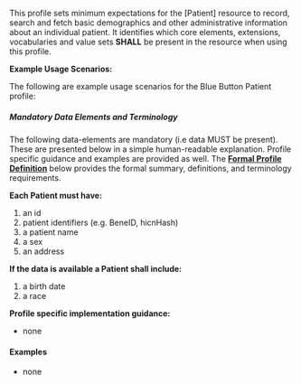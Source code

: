This profile sets minimum expectations for the [Patient] resource to record, search and fetch basic demographics and other administrative information about an individual patient. It identifies which core elements, extensions, vocabularies and value sets **SHALL** be present in the resource when using this profile.


**Example Usage Scenarios:**

The following are example usage scenarios for the Blue Button Patient profile:


##### Mandatory Data Elements and Terminology


The following data-elements are mandatory (i.e data MUST be present). These are presented below in a simple human-readable explanation.  Profile specific guidance and examples are provided as well.  The [**Formal Profile Definition**](#profile) below provides the  formal summary, definitions, and  terminology requirements.  

**Each Patient must have:**

 1. an id 
 2. patient identifiers (e.g. BeneID, hicnHash)
 3. a patient name
 4. a sex
 5. an address
 
**If the data is available a Patient shall include:**

 1. a birth date
 2. a race

**Profile specific implementation guidance:**

* none

#### Examples

* none

